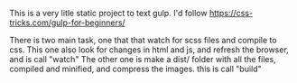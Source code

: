 This is a very litle static project to text gulp. I'd follow https://css-tricks.com/gulp-for-beginners/

There is two main task, one that that watch for scss files and compile to css. 
This one also look for changes in html and js, and refresh the browser, and is call "watch"
The other one is make a dist/ folder with all the files, compiled and minified, and compress the images. this is call "build"
